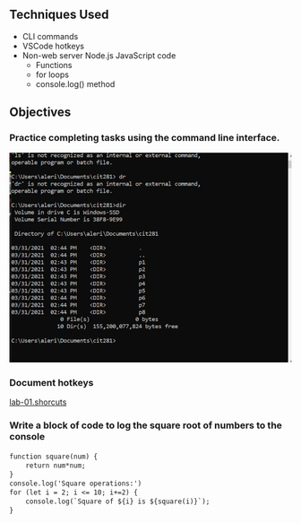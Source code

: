 ## Techniques Used 

- CLI commands
- VSCode hotkeys
- Non-web server Node.js JavaScript code
    - Functions
    - for loops
    - console.log() method

## Objectives

### Practice completing tasks using the command line interface. 

![lab-01-folders](lab-01-folders.png)

### Document hotkeys

[lab-01.shorcuts](https://lizz02.github.io/cit281-lab01/lab-01.shortcuts.txt)

### Write a block of code to log the square root of numbers to the console

```
function square(num) {
    return num*num;
}
console.log('Square operations:')
for (let i = 2; i <= 10; i+=2) {
    console.log(`Square of ${i} is ${square(i)}`);
}

```

